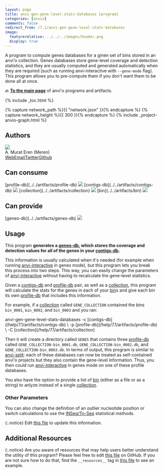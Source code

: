 ```yaml
---
layout: page
title: anvi-gen-gene-level-stats-databases [program]
categories: [anvio]
comments: false
redirect_from: /7.1/anvi-gen-gene-level-stats-databases
image:
  featurerelative: ../../../images/header.png
  display: true
---
```


A program to compute genes databases for a ginen set of bins stored in an anvi&#x27;o collection. Genes databases store gene-level coverage and detection statistics, and they are usually computed and generated automatically when they are required (such as running anvi-interactive with `--gene-mode` flag). This program allows you to pre-compute them if you don&#x27;t want them to be done all at once.

🔙 **[To the main page](../../)** of anvi'o programs and artifacts.


{% include _toc.html %}
<div id="svg" class="subnetwork"></div>
{% capture network_path %}{{ "network.json" }}{% endcapture %}
{% capture network_height %}{{ 300 }}{% endcapture %}
{% include _project-anvio-graph.html %}


## Authors

<div class="anvio-person"><div class="anvio-person-info"><div class="anvio-person-photo"><img class="anvio-person-photo-img" src="../../images/authors/meren.jpg" /></div><div class="anvio-person-info-box"><span class="anvio-person-name">A. Murat Eren (Meren)</span><div class="anvio-person-social-box"><a href="http://meren.org" class="person-social" target="_blank"><i class="fa fa-fw fa-home"></i>Web</a><a href="mailto:a.murat.eren@gmail.com" class="person-social" target="_blank"><i class="fa fa-fw fa-envelope-square"></i>Email</a><a href="http://twitter.com/merenbey" class="person-social" target="_blank"><i class="fa fa-fw fa-twitter-square"></i>Twitter</a><a href="http://github.com/meren" class="person-social" target="_blank"><i class="fa fa-fw fa-github"></i>Github</a></div></div></div></div>



## Can consume


<p style="text-align: left" markdown="1"><span class="artifact-r">[profile-db](../../artifacts/profile-db) <img src="../../images/icons/DB.png" class="artifact-icon-mini" /></span> <span class="artifact-r">[contigs-db](../../artifacts/contigs-db) <img src="../../images/icons/DB.png" class="artifact-icon-mini" /></span> <span class="artifact-r">[collection](../../artifacts/collection) <img src="../../images/icons/COLLECTION.png" class="artifact-icon-mini" /></span> <span class="artifact-r">[bin](../../artifacts/bin) <img src="../../images/icons/BIN.png" class="artifact-icon-mini" /></span></p>


## Can provide


<p style="text-align: left" markdown="1"><span class="artifact-p">[genes-db](../../artifacts/genes-db) <img src="../../images/icons/DB.png" class="artifact-icon-mini" /></span></p>


## Usage


This program **generates a <span class="artifact-n">[genes-db](/help/7.1/artifacts/genes-db)</span>, which stores the coverage and detection values for all of the genes in your <span class="artifact-n">[contigs-db](/help/7.1/artifacts/contigs-db)</span>.** 

This information is usually calculated when it's needed (for example when running <span class="artifact-n">[anvi-interactive](/help/7.1/programs/anvi-interactive)</span> in genes mode), but this program lets you break this process into two steps. This way, you can easily change the parameters of <span class="artifact-n">[anvi-interactive](/help/7.1/programs/anvi-interactive)</span> without having to recalculate the gene-level statistics. 

Given a <span class="artifact-n">[contigs-db](/help/7.1/artifacts/contigs-db)</span> and <span class="artifact-n">[profile-db](/help/7.1/artifacts/profile-db)</span> pair, as well as a <span class="artifact-n">[collection](/help/7.1/artifacts/collection)</span>, this program will calculate the stats for the genes in each of your <span class="artifact-n">[bin](/help/7.1/artifacts/bin)</span>s and give each bin its own <span class="artifact-n">[profile-db](/help/7.1/artifacts/profile-db)</span> that includes this information. 

For example, if a <span class="artifact-n">[collection](/help/7.1/artifacts/collection)</span> called `GENE_COLLECTION` contained the bins `bin_0001`, `bin_0002`, and `bin_0003` and you ran:

<div class="codeblock" markdown="1">
anvi&#45;gen&#45;gene&#45;level&#45;stats&#45;databases &#45;c <span class="artifact&#45;n">[contigs&#45;db](/help/7.1/artifacts/contigs&#45;db)</span> \
                                    &#45;p <span class="artifact&#45;n">[profile&#45;db](/help/7.1/artifacts/profile&#45;db)</span> \
                                    &#45;C <span class="artifact&#45;n">[collection](/help/7.1/artifacts/collection)</span> 
</div>

Then it will create a directory called `GENES` that contains three <span class="artifact-n">[profile-db](/help/7.1/artifacts/profile-db)</span> called `GENE_COLLECTION-bin_0001.db`, `GENE_COLLECTION-bin_0002.db`, and `GENE_COLLECTION-bin_0003.db`. In terms of output, this program is similar to <span class="artifact-n">[anvi-split](/help/7.1/programs/anvi-split)</span>: each of these databases can now be treated as self-contained anvi'o projects but they also contain the gene-level information. Thus, you then could run <span class="artifact-n">[anvi-interactive](/help/7.1/programs/anvi-interactive)</span> in genes mode on one of these profile databases. 

You also have the option to provide a list of <span class="artifact-n">[bin](/help/7.1/artifacts/bin)</span> (either as a file or as a string) to anlyze instead of a single <span class="artifact-n">[collection](/help/7.1/artifacts/collection)</span>. 

### Other Parameters

You can also change the definition of an outlier nucleotide position or switch calculations to use the [INSeq/Tn-Seq](https://www.illumina.com/science/sequencing-method-explorer/kits-and-arrays/in-seq-tn-seq.html) statistical methods. 


{:.notice}
Edit [this file](https://github.com/merenlab/anvio/tree/master/anvio/docs/programs/anvi-gen-gene-level-stats-databases.md) to update this information.


## Additional Resources



{:.notice}
Are you aware of resources that may help users better understand the utility of this program? Please feel free to edit [this file](https://github.com/merenlab/anvio/tree/master/bin/anvi-gen-gene-level-stats-databases) on GitHub. If you are not sure how to do that, find the `__resources__` tag in [this file](https://github.com/merenlab/anvio/blob/master/bin/anvi-interactive) to see an example.

